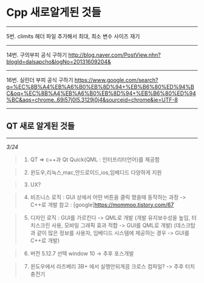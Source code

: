 # Cpp 새로알게된 것들

*** 
5번.
climits 헤더 파일 추가해서 최대, 최소 변수 사이즈 재기 

***

14번.
구의부피 공식 구하기 
http://blog.naver.com/PostView.nhn?blogId=dalsapcho&logNo=20131609204&

***

16번.
실린더 부피 공식 구하기 
https://www.google.com/search?q=%EC%8B%A4%EB%A6%B0%EB%8D%94+%EB%B6%80%ED%94%BC&oq=%EC%8B%A4%EB%A6%B0%EB%8D%94+%EB%B6%80%ED%94%BC&aqs=chrome..69i57j0l5.3129j0j4&sourceid=chrome&ie=UTF-8

***

## QT 새로 알게된 것들

***
_3/24_

>1. QT => c++과 Qt Quick(QML : 인터프리터언어)를 제공함

>2. 윈도우,리눅스,mac,안드로이드,ios,임베디드 다양하게 지원 

>3. UX?

>4. 비즈니스 로직 : GUI 상에서 어떤 버튼을 클릭 했을때 동작하는 과정 -> C++로 개발
참고 : [google]https://mommoo.tistory.com/67

>5. 디자인 로직 : GUI를 가르킨다 -> QML로 개발 
(개발 유지보수성을 높임, 터치스크린 사용, 모바일 그래픽 효과 적합  -> GUI를 QML로 개발)
(데스크탑과 같이 많은 정보를 사용자, 임베디드 시스템에 제공하는 경우 -> GUI를 C++로 개발)

>6. 버전 5.12.7 선택 window 10 -> 추후 포스개발 

>7. 윈도우에서 라즈베리 3B+ 에서 실행만되게끔 크로스 컴파일? -> 추후 터치충전기


